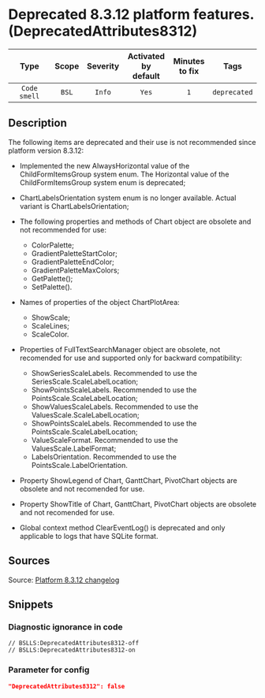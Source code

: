 # Deprecated 8.3.12 platform features. (DeprecatedAttributes8312)

 |     Type     | Scope | Severity | Activated<br>by default | Minutes<br>to fix |     Tags     |
 |:------------:|:-----:|:--------:|:-----------------------------:|:-----------------------:|:------------:|
 | `Code smell` | `BSL` |  `Info`  |             `Yes`             |           `1`           | `deprecated` | 

<!-- Блоки выше заполняются автоматически, не трогать -->
## Description
<!-- Описание диагностики заполняется вручную. Необходимо понятным языком описать смысл и схему работу -->
The following items are deprecated and their use is not recommended since platform version 8.3.12:
* Implemented the new AlwaysHorizontal value of the ChildFormItemsGroup system enum. The Horizontal value of the ChildFormItemsGroup system enum is deprecated;
* ChartLabelsOrientation system enum is no longer available. Actual variant is ChartLabelsOrientation;
* The following properties and methods of Chart object are obsolete and not recommended for use:
   * ColorPalette;
   * GradientPaletteStartColor;
   * GradientPaletteEndColor;
   * GradientPaletteMaxColors;
   * GetPalette();
   * SetPalette().
* Names of properties of the object ChartPlotArea:
   * ShowScale;
   * ScaleLines;
   * ScaleColor.
* Properties of FullTextSearchManager object are obsolete, not recomended for use and supported only for backward compatibility:

   * ShowSeriesScaleLabels. Recommended to use the SeriesScale.ScaleLabelLocation;
   * ShowPointsScaleLabels. Recommended to use the PointsScale.ScaleLabelLocation;
   * ShowValuesScaleLabels. Recommended to use the ValuesScale.ScaleLabelLocation;
   * ShowPointsScaleLabels. Recommended to use the PointsScale.ScaleLabelLocation;
   * ValueScaleFormat. Recommended to use the ValuesScale.LabelFormat;
   * LabelsOrientation. Recommended to use the PointsScale.LabelOrientation.
* Property ShowLegend of Chart, GanttChart, PivotChart objects are obsolete and not recomended for use.
* Property ShowTitle of Chart, GanttChart, PivotChart objects are obsolete and not recomended for use.
* Global context method ClearEventLog() is deprecated and only applicable to logs that have SQLite format.

## Sources
<!-- Необходимо указывать ссылки на все источники, из которых почерпнута информация для создания диагностики -->

Source: [Platform 8.3.12 changelog](https://dl04.1c.ru/content/Platform/8_3_12_1714/1cv8upd_8_3_12_1714.htm)

## Snippets

<!-- Блоки ниже заполняются автоматически, не трогать -->
### Diagnostic ignorance in code

```bsl
// BSLLS:DeprecatedAttributes8312-off
// BSLLS:DeprecatedAttributes8312-on
```

### Parameter for config

```json
"DeprecatedAttributes8312": false
```
